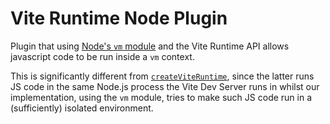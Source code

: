 # Vite Runtime Node Plugin

Plugin that using [Node's `vm` module](https://nodejs.org/api/vm.html) and the Vite Runtime API allows javascript code to be run inside a `vm` context.

This is significantly different from [`createViteRuntime`](https://vitejs.dev/guide/api-vite-runtime#createviteruntime), since the latter runs JS code in the same Node.js process the Vite Dev Server runs in whilst our implementation, using the `vm` module, tries to make such JS code run in a (sufficiently) isolated environment.
